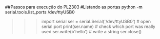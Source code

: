  ##Passos para execução do PL2303
 #Listando as portas
 python -m serial.tools.list_ports
 /dev/ttyUSB0
 >>> import serial
 >>> ser = serial.Serial('/dev/ttyUSB0')  # open serial port
 >>> print(ser.name)         # check which port was really used
 >>> ser.write(b'hello')     # write a string
 >>> ser.close() 
